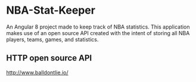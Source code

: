 # NBA-Stat-Keeper
An Angular 8 project made to keep track of NBA statistics. This application makes use of an open source API created with the intent of storing all NBA players, teams, games, and statistics.

## HTTP open source API
http://www.balldontlie.io/

